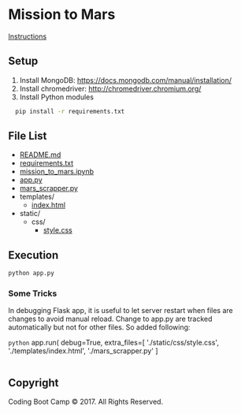 # Mission to Mars

[Instructions](https://github.com/RutgersCodingBootcamp/RUTSOM201801DATA5-Class-Repository-DATA)

## Setup

1. Install MongoDB: https://docs.mongodb.com/manual/installation/
2. Install chromedriver:  http://chromedriver.chromium.org/
3. Install Python modules 
```bash
  pip install -r requirements.txt
  ```

## File List

* [README.md](README.md)
* [requirements.txt](requirements.txt)
* [mission_to_mars.ipynb](mission_to_mars.ipynb)
* [app.py](app.py)
* [mars_scrapper.py](mars_scrapper.py)
* templates/
  * [index.html](templates/index.html)
* static/
  * css/
    * [style.css](static/css/style.css)

## Execution 

```bash
python app.py
```

### Some Tricks

In debugging Flask app, it is useful to let server restart when files are changes to avoid manual reload. 
Change to app.py are tracked automatically but not for other files. So added following:

```python```
    app.run(
        debug=True,
        extra_files=[
           './static/css/style.css',
           './templates/index.html',
           './mars_scrapper.py'
        ]
```buildoutcfg

```
## Copyright

Coding Boot Camp © 2017. All Rights Reserved.
